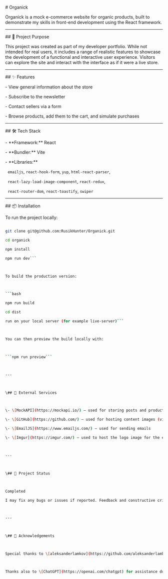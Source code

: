 \# Organick



Organick is a mock e-commerce website for organic products, built to demonstrate my skills in front-end development using the React framework.



---



\## 🛒 Project Purpose



This project was created as part of my developer portfolio. While not intended for real users, it includes a range of realistic features to showcase the development of a functional and interactive user experience. Visitors can explore the site and interact with the interface as if it were a live store.



---



\## ✨ Features



\- View general information about the store  

\- Subscribe to the newsletter  

\- Contact sellers via a form  

\- Browse products, add them to the cart, and simulate purchases



---



\## 🛠️ Tech Stack



\- \*\*Framework:\*\* React  

\- \*\*Bundler:\*\* Vite  

\- \*\*Libraries:\*\*  

&nbsp; `emailjs`, `react-hook-form`, `yup`, `html-react-parser`,  

&nbsp; `react-lazy-load-image-component`, `react-redux`,  

&nbsp; `react-router-dom`, `react-toastify`, `swiper`



---



\## 📦 Installation



To run the project locally:



```bash

git clone git@github.com:RusikHunter/Organick.git

cd organick

npm install

npm run dev```



To build the production version:



```bash

npm run build

cd dist

run on your local server (for example live-server)```



You can then preview the build locally with:



```npm run preview```



---



\## 🔌 External Services



\- \[MockAPI](https://mockapi.io/) – used for storing posts and products  

\- \[GitHub](https://github.com/) – used for hosting content images (via a separate repository)  

\- \[EmailJS](https://www.emailjs.com/) – used for sending emails  

\- \[Imgur](https://imgur.com/) – used to host the logo image for the email



---



\## 🚀 Project Status



Completed

I may fix any bugs or issues if reported. Feedback and constructive criticism are always welcome.



---



\## 🙏 Acknowledgements



Special thanks to \[aleksanderlamkov](https://github.com/aleksanderlamkov) and his community for their helpful feedback and for providing a CSS normalize file used in this project.



Thanks also to \[ChatGPT](https://openai.com/chatgpt) for assistance during development and documentation.



